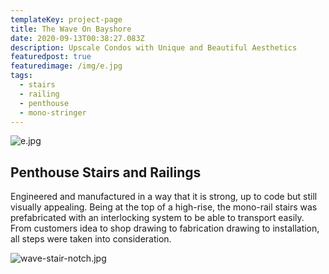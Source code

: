 ```yaml
---
templateKey: project-page
title: The Wave On Bayshore
date: 2020-09-13T00:38:27.083Z
description: Upscale Condos with Unique and Beautiful Aesthetics
featuredpost: true
featuredimage: /img/e.jpg
tags:
  - stairs
  - railing
  - penthouse
  - mono-stringer
---
```

![e.jpg](/img/e.jpg "The Wave")

## Penthouse Stairs and Railings
Engineered and manufactured in a way that it is strong, up to code but still visually appealing. Being at the top of a high-rise, the mono-rail stairs was prefabricated with an interlocking system to be able to transport easily. From customers idea to shop drawing to fabrication drawing to installation, all steps were taken into consideration.

![wave-stair-notch.jpg](/img/wave-stair-notch.jpg "The Wave")